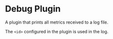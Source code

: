 # Debug Plugin

A plugin that prints all metrics received to a log file.

The `<id>` configured in the plugin is used in the log.

